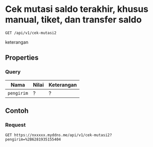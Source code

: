 # Cek mutasi saldo terakhir, khusus manual, tiket, dan transfer saldo
```http
GET /api/v1/cek-mutasi2
```
keterangan
## Properties
### Query
Nama  | Nilai | Keterangan
--- | --- | ---
<code>pengirim</code> | ? | ?

## Contoh

### Request
```http
GET https://nxxxxx.myddns.me/api/v1/cek-mutasi2?pengirim=%2B6281935155404
```
